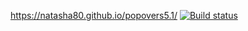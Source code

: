 https://natasha80.github.io/popovers5.1/
[![Build status](https://ci.appveyor.com/api/projects/status/msfwg94itrxjed5x?svg=true)](https://ci.appveyor.com/project/natasha80/popovers5-1)
